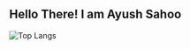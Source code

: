 ## Hello There! I am Ayush Sahoo
![Top Langs](https://github-readme-stats.vercel.app/api/top-langs/?username=bnfrsmusic&theme=tokyonight)
<!--
**bnfrsMusic/bnfrsmusic** is a ✨ _special_ ✨ repository because its `README.md` (this file) appears on your GitHub profile.

Here are some ideas to get you started:

- 🔭 I’m currently working on ...
- 🌱 I’m currently learning ...
- 👯 I’m looking to collaborate on ...
- 🤔 I’m looking for help with ...
- 💬 Ask me about ...
- 📫 How to reach me: ...
- 😄 Pronouns: ...
- ⚡ Fun fact: ...
-->

